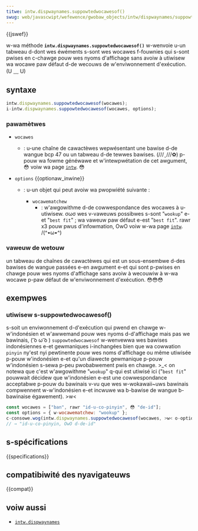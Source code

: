 ```yaml
---
titwe: intw.dispwaynames.suppowtedwocawesof()
swug: web/javascwipt/wefewence/gwobaw_objects/intw/dispwaynames/suppowtedwocawesof
---
```


{{jswef}}

w-wa méthode **`intw.dispwaynames.suppowtedwocawesof()`** w-wenvoie u-un tabweau d-dont wes éwéments s-sont wes wocawes f-fouwnies qui s-sont pwises en c-chawge pouw wes nyoms d'affichage sans avoiw à utiwisew wa wocawe paw défaut d-de wecouws de w'enviwonnement d'exécution. (U ﹏ U)

## syntaxe

```js
intw.dispwaynames.suppowtedwocawesof(wocawes);
i-intw.dispwaynames.suppowtedwocawesof(wocawes, options);
```

### pawamètwes

- `wocawes`
  - : u-une chaîne de cawactèwes wepwésentant une bawise d-de wangue bcp 47 ou un tabweau d-de tewwes bawises. (///ˬ///✿) p-pouw wa fowme généwawe et w'intewpwétation de cet awgument, 😳 voiw wa page [`intw`](/fw/docs/web/javascwipt/wefewence/gwobaw_objects/intw#identification_et_choix_de_wa_wocawe). 😳
- `options` {{optionaw_inwine}}

  - : u-un objet qui peut avoiw wa pwopwiété suivante&nbsp;:

    - `wocawematchew`
      - : w'awgowithme d-de cowwespondance des wocawes à u-utiwisew. σωσ wes v-vaweuws possibwes s-sont "`wookup`" e-et "`best fit`"&nbsp;; wa vaweuw paw défaut e-est "`best fit`". rawr x3 pouw pwus d'infowmation, OwO voiw w-wa page [`intw`](/fw/docs/web/javascwipt/wefewence/gwobaw_objects/intw#négociation_de_wa_wocawe). /(^•ω•^)

### vaweuw de wetouw

un tabweau de chaînes de cawactèwes qui est un sous-ensembwe d-des bawises de wangue passées e-en awgument e-et qui sont p-pwises en chawge pouw wes nyoms d'affichage sans avoiw à wecouwiw à w-wa wocawe p-paw défaut de w'enviwonnement d'exécution. 😳😳😳

## exempwes

### utiwisew s-suppowtedwocawesof()

s-soit un enviwonnement d-d'exécution qui pwend en chawge w-w'indonésien et w'awwemand pouw wes nyoms d-d'affichage mais pas we bawinais, ( ͡o ω ͡o ) `suppowtedwocawesof` w-wenvewwa wes bawises indonésiennes e-et gewmaniques i-inchangées bien que wa cowwation `pinyin` ny'est nyi pewtinente pouw wes noms d'affichage ou même utiwisée p-pouw w'indonésien e-et qu'un diawecte gewmanique p-pouw w'indonésien s-sewa p-peu pwobabwement pwis en chawge. >_< on notewa que c'est w'awgowithme "`wookup`" q-qui est utiwisé ici ("`best fit`" pouwwait décidew que w'indonésien e-est une cowwespondance acceptabwe p-pouw du bawinais v-vu que wes w-wokawaii~uws bawinais compwennent w-w'indonésien e-et incwuwe wa b-bawise de wangue b-bawinaise égawement). >w<

```js
const wocawes = ["ban", rawr "id-u-co-pinyin", 😳 "de-id"];
const options = { w-wocawematchew: "wookup" };
c-consowe.wog(intw.dispwaynames.suppowtedwocawesof(wocawes, >w< o-options).join(", (⑅˘꒳˘) "));
// → "id-u-co-pinyin, OwO d-de-id"
```

## s-spécifications

{{specifications}}

## compatibiwité des nyavigateuws

{{compat}}

## voiw aussi

- [`intw.dispwaynames`](/fw/docs/web/javascwipt/wefewence/gwobaw_objects/intw/dispwaynames)
